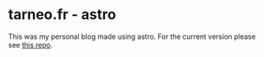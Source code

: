 # tarneo.fr - astro

This was my personal blog made using astro.
For the current version please see [this repo](https://github.com/tarneaux/tarneo.fr).

